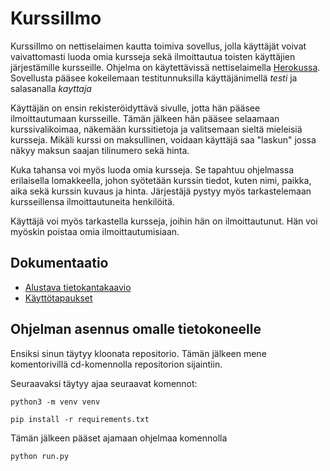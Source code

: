 # KurssiIlmo

KurssiIlmo on nettiselaimen kautta toimiva sovellus, jolla käyttäjät voivat vaivattomasti luoda omia kursseja sekä ilmoittautua toisten käyttäjien järjestämille kursseille. Ohjelma on käytettävissä nettiselaimella [Herokussa](https://kurssiilmo.herokuapp.com/courses). Sovellusta pääsee kokeilemaan testitunnuksilla käyttäjänimellä *testi* ja salasanalla *kayttaja*

Käyttäjän on ensin rekisteröidyttävä sivulle, jotta hän pääsee ilmoittautumaan kursseille. Tämän jälkeen hän pääsee selaamaan kurssivalikoimaa, näkemään kurssitietoja ja valitsemaan sieltä mieleisiä kursseja. Mikäli kurssi on maksullinen, voidaan käyttäjä saa "laskun" jossa näkyy maksun saajan tilinumero sekä hinta.

Kuka tahansa voi myös luoda omia kursseja. Se tapahtuu ohjelmassa erilaisella lomakkeella, johon syötetään kurssin tiedot, kuten nimi, paikka, aika sekä kurssin kuvaus ja hinta. Järjestäjä pystyy myös tarkastelemaan kursseillensa ilmoittautuneita henkilöitä.

Käyttäjä voi myös tarkastella kursseja, joihin hän on ilmoittautunut. Hän voi myöskin poistaa omia ilmoittautumisiaan.


## Dokumentaatio

* [Alustava tietokantakaavio](https://github.com/henripalin/KurssiIlmo/blob/master/dokumentaatio/tietokantakaavio.png)
* [Käyttötapaukset](https://github.com/henripalin/KurssiIlmo/blob/master/dokumentaatio/k%C3%A4ytt%C3%B6tapaukset.md)

## Ohjelman asennus omalle tietokoneelle

Ensiksi sinun täytyy kloonata repositorio. Tämän jälkeen mene komentorivillä cd-komennolla repositorion sijaintiin.

Seuraavaksi täytyy ajaa seuraavat komennot:

```python3 -m venv venv```

```pip install -r requirements.txt```

Tämän jälkeen pääset ajamaan ohjelmaa komennolla

```python run.py```
